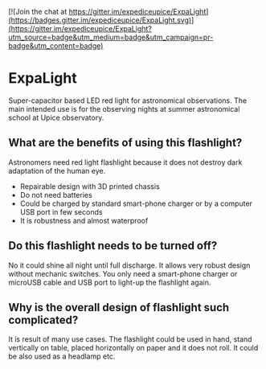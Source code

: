 [![Join the chat at https://gitter.im/expediceupice/ExpaLight](https://badges.gitter.im/expediceupice/ExpaLight.svg)](https://gitter.im/expediceupice/ExpaLight?utm_source=badge&utm_medium=badge&utm_campaign=pr-badge&utm_content=badge)

# ExpaLight
Super-capacitor based LED red light for astronomical observations. The main intended use is for the observing nights at summer astronomical school at Upice observatory.

## What are the benefits of using this flashlight?

Astronomers need red light flashlight because it does not destroy dark adaptation of the human eye.

* Repairable design with 3D printed chassis
* Do not need batteries 
* Could be charged by standard smart-phone charger or by a computer USB port in few seconds
* It is robustness and almost waterproof

## Do this flashlight needs to be turned off?

No it could shine all night until full discharge. It allows very robust design without mechanic switches. You only need a smart-phone charger or microUSB cable and USB port to light-up the flashlight again. 

## Why is the overall design of flashlight such complicated?

It is result of many use cases. The flashlight could be used in hand, stand vertically on table, placed horizontally on paper and it does not roll. It could be also used as a headlamp etc.
